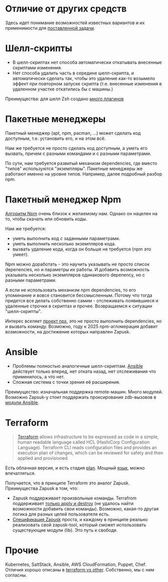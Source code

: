 Отличие от других средств
=========================
Здесь идет понимание возможностей известных вариантов и их применимости для [поставленной задачи](1-task.md).

# Шелл-скрипты
* В шелл-скриптах нет способа автоматически откатывать внесенные скриптами изменения.
* Нет способа удалить часть в середине шелл-скрипта, и автоматически сделать так,
чтобы это удаление как-то возымело эффект при повторном запуске скрипта
(т.е. внесенные изменения в удаленном участке откатились бы с машины.)

Преимущества: для шелл Zsh создано [много плагинов](https://github.com/ohmyzsh/ohmyzsh/wiki/Plugins)

# Пакетные менеджеры
Пакетный менеджер (apt, npm, pacman, ...) может сделать код доступным, т.е. установить его, и на этом всё.

Нам же требуется не просто сделать код доступным, а уметь его вызвать, причем с разными командами и с разными параметрами.

По сути, нам требуется развитый механизм dependencies, где вместо "типов" используются "экземпляры".
Пакетные менеджеры же работают именно на уровне типов. Например, далее подробный разбор npm.

# Пакетный менеджер Npm

[Алгоритм Npm](https://docs.npmjs.com/cli/install#algorithm) очень близок к желаемому нам.
Однако он нацелен на то, чтобы скачать или обновить коды.

Нам же требуется:
- уметь выполнить код с заданными параметрами.
- уметь выполнить несколько экземпляров кода.
- вызвать удаление кода, когда он больше не требуется (npm это умеет).

Npm можно доработать - это научить указывать не просто список depenencies, 
но и параметры их работы. И добавить возможность указывать несколько экземпляров 
одинакового depenency, но с разными параметрами.

А если не использовать механизм npm dependencies, то его упоминание и вовсе становится бессмысленным. 
Потому что тогда придется все делать собственно самим - отслеживать появившиеся и удаленные
строчки в скриптах и прочее. Возвращаемся к ситуации "шелл-скрипты".

Интерес вселяет [проект npx](https://medium.com/devschacht/introducing-npx-an-npm-package-runner-a72a658cd9e6), 
это не просто выполнить dependencies, но и вызвать команду. Возможно, году к 2025 npm-агломерация добавит возможности,
на достижение которых направлен Zapusk.

# Ansible
* Проблемы полностью аналогичные шелл-скриптам. [Ansible](https://ru.wikipedia.org/wiki/Ansible) действует только вперед, нет отката назад,
нет отслеживания что применилось, а что нет.
* Сложная система с точки зрения её расширения.

Преимущество: изначальная поддержка remote-машин. Много модулей. Возможно Zapsuk-у стоит поддержать проксирование
zdb-вызовов в [модули Ansible](https://docs.ansible.com/ansible/latest/modules/modules_by_category.html).

# Terraform
> [Terraform](https://www.terraform.io/) allows infrastructure to be expressed as code in a simple, 
> human readable language called HCL (HashiCorp Configuration Language). Terraform CLI reads configuration files 
> and provides an execution plan of changes, which can be reviewed for safety and then applied and provisioned.

Есть облачная версия, и есть стадия [plan](https://www.terraform.io/docs/commands/plan.html). Мощный [язык](https://www.terraform.io/docs/configuration/index.html), можно впечатляться.

Получается, что в принципе Terraform это аналог Zapusk. Преимущества Zapusk в том, что:
* Zapusk поддерживает произвольные команды. Terrafrom поддерживает [только apply и destroy](https://www.terraform.io/docs/commands/index.html)
(не удалось найти возможности добавить свои команды). Возможно, какая-то другая логика для разных целей пользователя есть.
* [Спецификация Zapusk](https://github.com/pavelvasev/zapusk/blob/master/spec-1.md) проста,
и каждому в принципе реально реализовать свой zapusk-tool, который сможет использовать существующие модули (lib).
Это путь к свободе.

# Прочие
Kubernetes, SaltStack, Ansible, AWS CloudFormation, Puppet, Chef.
Отличия хорошо описаны в [terraform vs other](https://www.terraform.io/intro/vs/index.html).
Собственно, мы с ним согласны.
